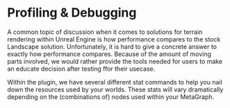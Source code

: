 # Profiling & Debugging

A common topic of discussion when it comes to solutions for terrain rendering within Unreal Engine is how performance compares to the stock Landscape solution. Unfortunately, it is hard to give a concrete answer to exactly how performance compares. Because of the amount of moving parts involved, we would rather provide the tools needed for users to make an educate decision after testing ffor their usecase.

Within the plugin, we have several different stat commands to help you nail down the resources used by your worlds. These stats will vary dramatically depending on the (combinations of) nodes used within your MetaGraph.
